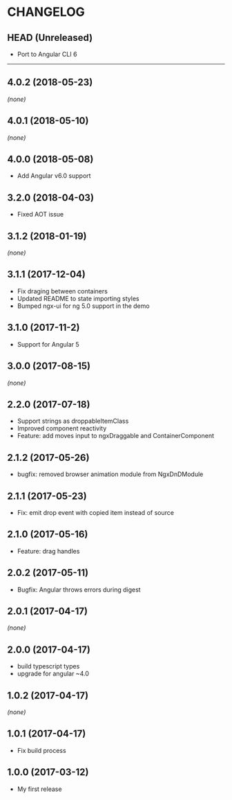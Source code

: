 # CHANGELOG

## HEAD (Unreleased)

* Port to Angular CLI 6

---

## 4.0.2 (2018-05-23)

_(none)_

## 4.0.1 (2018-05-10)

_(none)_

## 4.0.0 (2018-05-08)

* Add Angular v6.0 support

## 3.2.0 (2018-04-03)

* Fixed AOT issue

## 3.1.2 (2018-01-19)

_(none)_

## 3.1.1 (2017-12-04)

* Fix draging between containers
* Updated README to state importing styles
* Bumped ngx-ui for ng 5.0 support in the demo

## 3.1.0 (2017-11-2)

* Support for Angular 5

## 3.0.0 (2017-08-15)

_(none)_

## 2.2.0 (2017-07-18)

* Support strings as droppableItemClass
* Improved component reactivity
* Feature: add moves input to ngxDraggable and ContainerComponent

## 2.1.2 (2017-05-26)

* bugfix: removed browser animation module from NgxDnDModule

## 2.1.1 (2017-05-23)

* Fix: emit drop event with copied item instead of source

## 2.1.0 (2017-05-16)

* Feature: drag handles

## 2.0.2 (2017-05-11)

* Bugfix: Angular throws errors during digest

## 2.0.1 (2017-04-17)

_(none)_

## 2.0.0 (2017-04-17)

* build typescript types
* upgrade for angular ~4.0

## 1.0.2 (2017-04-17)

_(none)_

## 1.0.1 (2017-04-17)

* Fix build process

## 1.0.0 (2017-03-12)

* My first release
